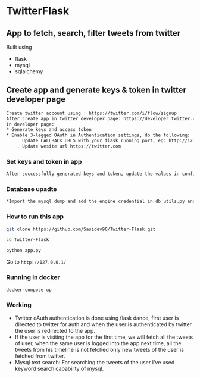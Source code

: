 # TwitterFlask
 
## App to fetch, search, filter tweets from twitter

Built using
- flask
- mysql
- sqlalchemy

## Create app and generate keys & token in twitter developer page
```bash
Create twitter account using : https://twitter.com/i/flow/signup
After create app in twitter developer page: https://developer.twitter.com/en/apply-for-access
In developer page:
* Generate keys and access token
* Enable 3-legged OAuth in Authentication settings, do the following:
    . Update CALLBACK URLS with your flask running port, eg: http://127.0.0.1:8000/login/twitter/authorized
    . Update wesite url https://twitter.com
```
### Set keys and token in app
```bash
After successfully generated keys and token, update the values in config.py and twitter_utils.py (in function 'create_tweepy_client')
```

### Database upadte

```bash
*Import the mysql dump and add the engine credential in db_utils.py and config.py
```

### How to run this app

```bash
git clone https://github.com/Sasidev90/Twitter-Flask.git
```
```bash
cd Twitter-Flask
```
```bash
python app.py
```
Go to ```http://127.0.0.1/```

### Running in docker
```bash
docker-compose up
```

### Working

- Twitter oAuth authentication is done using flask dance, first user is directed to twitter for auth and when the user is authenticated by twitter the user is redirected to the app.
- If the user is visiting the app for the first time, we will fetch all the tweets of user, when the same user is logged into the app next time, all the tweets from his timeline is not fetched only new tweets of the user is fetched from twitter.
- Mysql text search: For searching the tweets of the user I've used keyword search capability of mysql.
